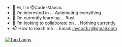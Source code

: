 - 👋 Hi, I’m @Code-Maniac
- 👀 I’m interested in ... Automating everything
- 🌱 I’m currently learning ... Rust
- 💞️ I’m looking to collaborate on ... Nothing currently
- 📫 How to reach me ... Email: jaycock.n@gmail.com

<!---
Code-Maniac/Code-Maniac is a ✨ special ✨ repository because its `README.md` (this file) appears on your GitHub profile.
You can click the Preview link to take a look at your changes.
--->

[![Top Langs](https://github-readme-stats.vercel.app/api/top-langs/?username=code-maniac&exclude_repo=dotfiles,vim-cpp-modern)](https://github.com/anuraghazra/github-readme-stats)
